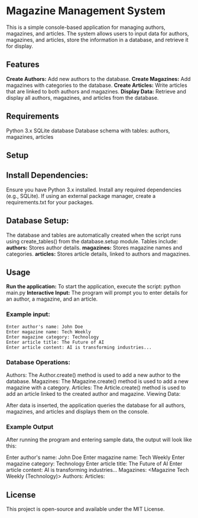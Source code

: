 # Magazine Management System
This is a simple console-based application for managing authors, magazines, and articles. 
The system allows users to input data for authors, magazines, and articles, store the information 
in a database, and retrieve it for display.

## Features
  **Create Authors:** Add new authors to the database.
  **Create Magazines:** Add magazines with categories to the database.
  **Create Articles:** Write articles that are linked to both authors and magazines.
  **Display Data:** Retrieve and display all authors, magazines, and articles from the database.

## Requirements
Python 3.x
SQLite database
Database schema with tables: authors, magazines, articles

## Setup
## **Install Dependencies:**
  Ensure you have Python 3.x installed.
  Install any required dependencies (e.g., SQLite).
  If using an external package manager, create a requirements.txt for your packages.

## **Database Setup:**
  The database and tables are automatically created when the script runs using create_tables() from the database.setup module.
  Tables include:
    **authors:** Stores author details.
    **magazines:** Stores magazine names and categories.
    **articles:** Stores article details, linked to authors and magazines.

## Usage
  **Run the application:**
    To start the application, execute the script:
      python main.py
  **Interactive Input:**
    The program will prompt you to enter details for an author, a magazine, and an article.
  ### Example input:

    Enter author's name: John Doe
    Enter magazine name: Tech Weekly
    Enter magazine category: Technology
    Enter article title: The Future of AI
    Enter article content: AI is transforming industries...

  ### **Database Operations:**

Authors: The Author.create() method is used to add a new author to the database.
Magazines: The Magazine.create() method is used to add a new magazine with a category.
Articles: The Article.create() method is used to add an article linked to the created author and magazine.
Viewing Data:

After data is inserted, the application queries the database for all authors, magazines, 
and articles and displays them on the console.

  ### Example Output
   After running the program and entering sample data, the output will look like this:

  Enter author's name: John Doe
  Enter magazine name: Tech Weekly
  Enter magazine category: Technology
  Enter article title: The Future of AI
  Enter article content: AI is transforming industries...
  Magazines:
  <Magazine Tech Weekly (Technology)>
  Authors:
  <Author John Doe>
  Articles:
  <Article The Future of AI>

## License
This project is open-source and available under the MIT License.


